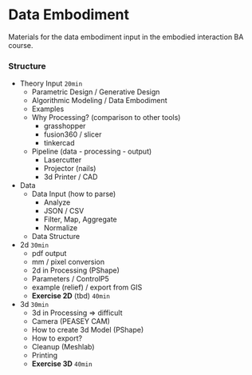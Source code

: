 # Data Embodiment
Materials for the data embodiment input in the embodied interaction BA course.

### Structure

- Theory Input `20min`
	- Parametric Design / Generative Design
	- Algorithmic Modeling / Data Embodiment
	- Examples
	- Why Processing? (comparison to other tools)
		- grasshopper
		- fusion360 / slicer
		- tinkercad
	- Pipeline (data - processing - output)
		- Lasercutter
		- Projector (nails)
		- 3d Printer / CAD
- Data
	- Data Input (how to parse)
		- Analyze
		- JSON / CSV
		- Filter, Map, Aggregate
		- Normalize
	- Data Structure
- 2d `30min`
	- pdf output
	- mm / pixel conversion
	- 2d in Processing (PShape)
	- Parameters / ControlP5
	- example (relief) / export from GIS
	- **Exercise 2D** (tbd) `40min`
- 3d `30min`
	- 3d in Processing => difficult
	- Camera (PEASEY CAM)
	- How to create 3d Model (PShape)
	- How to export?
	- Cleanup (Meshlab)
	- Printing
	- **Exercise 3D** `40min`
